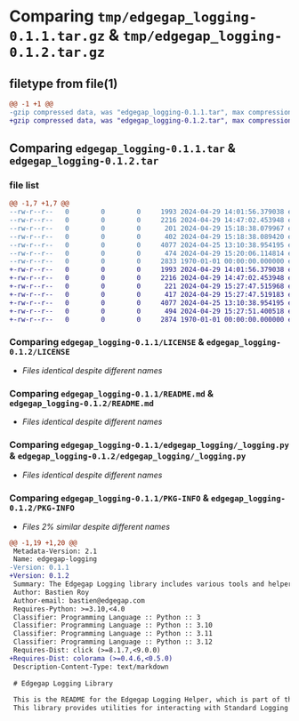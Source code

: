 # Comparing `tmp/edgegap_logging-0.1.1.tar.gz` & `tmp/edgegap_logging-0.1.2.tar.gz`

## filetype from file(1)

```diff
@@ -1 +1 @@
-gzip compressed data, was "edgegap_logging-0.1.1.tar", max compression
+gzip compressed data, was "edgegap_logging-0.1.2.tar", max compression
```

## Comparing `edgegap_logging-0.1.1.tar` & `edgegap_logging-0.1.2.tar`

### file list

```diff
@@ -1,7 +1,7 @@
--rw-r--r--   0        0        0     1993 2024-04-29 14:01:56.379038 edgegap_logging-0.1.1/LICENSE
--rw-r--r--   0        0        0     2216 2024-04-29 14:47:02.453948 edgegap_logging-0.1.1/README.md
--rw-r--r--   0        0        0      201 2024-04-29 15:18:38.079967 edgegap_logging-0.1.1/edgegap_logging/__init__.py
--rw-r--r--   0        0        0      402 2024-04-29 15:18:38.089420 edgegap_logging-0.1.1/edgegap_logging/_format.py
--rw-r--r--   0        0        0     4077 2024-04-25 13:10:38.954195 edgegap_logging-0.1.1/edgegap_logging/_logging.py
--rw-r--r--   0        0        0      474 2024-04-29 15:20:06.114814 edgegap_logging-0.1.1/pyproject.toml
--rw-r--r--   0        0        0     2833 1970-01-01 00:00:00.000000 edgegap_logging-0.1.1/PKG-INFO
+-rw-r--r--   0        0        0     1993 2024-04-29 14:01:56.379038 edgegap_logging-0.1.2/LICENSE
+-rw-r--r--   0        0        0     2216 2024-04-29 14:47:02.453948 edgegap_logging-0.1.2/README.md
+-rw-r--r--   0        0        0      221 2024-04-29 15:27:47.515968 edgegap_logging-0.1.2/edgegap_logging/__init__.py
+-rw-r--r--   0        0        0      417 2024-04-29 15:27:47.519183 edgegap_logging-0.1.2/edgegap_logging/_format.py
+-rw-r--r--   0        0        0     4077 2024-04-25 13:10:38.954195 edgegap_logging-0.1.2/edgegap_logging/_logging.py
+-rw-r--r--   0        0        0      494 2024-04-29 15:27:51.400518 edgegap_logging-0.1.2/pyproject.toml
+-rw-r--r--   0        0        0     2874 1970-01-01 00:00:00.000000 edgegap_logging-0.1.2/PKG-INFO
```

### Comparing `edgegap_logging-0.1.1/LICENSE` & `edgegap_logging-0.1.2/LICENSE`

 * *Files identical despite different names*

### Comparing `edgegap_logging-0.1.1/README.md` & `edgegap_logging-0.1.2/README.md`

 * *Files identical despite different names*

### Comparing `edgegap_logging-0.1.1/edgegap_logging/_logging.py` & `edgegap_logging-0.1.2/edgegap_logging/_logging.py`

 * *Files identical despite different names*

### Comparing `edgegap_logging-0.1.1/PKG-INFO` & `edgegap_logging-0.1.2/PKG-INFO`

 * *Files 2% similar despite different names*

```diff
@@ -1,19 +1,20 @@
 Metadata-Version: 2.1
 Name: edgegap-logging
-Version: 0.1.1
+Version: 0.1.2
 Summary: The Edgegap Logging library includes various tools and helpers for interacting with Standard Logging Formatter and Colored Logs. It is designed for use within the Edgegap organization.
 Author: Bastien Roy
 Author-email: bastien@edgegap.com
 Requires-Python: >=3.10,<4.0
 Classifier: Programming Language :: Python :: 3
 Classifier: Programming Language :: Python :: 3.10
 Classifier: Programming Language :: Python :: 3.11
 Classifier: Programming Language :: Python :: 3.12
 Requires-Dist: click (>=8.1.7,<9.0.0)
+Requires-Dist: colorama (>=0.4.6,<0.5.0)
 Description-Content-Type: text/markdown
 
 # Edgegap Logging Library
 
 This is the README for the Edgegap Logging Helper, which is part of the Edgegap suite of helpers.
 This library provides utilities for interacting with Standard Logging Formatter and Colored Logs.
```

